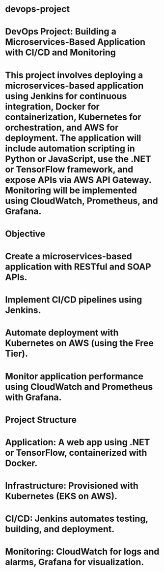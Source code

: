 # devops-project
# DevOps Project: Building a Microservices-Based Application with CI/CD and Monitoring
# This project involves deploying a microservices-based application using Jenkins for continuous integration, Docker for containerization, Kubernetes for orchestration, and AWS for deployment. The application will include automation scripting in Python or JavaScript, use the .NET or TensorFlow framework, and expose APIs via AWS API Gateway. Monitoring will be implemented using CloudWatch, Prometheus, and Grafana.
# 
# Objective
# Create a microservices-based application with RESTful and SOAP APIs.
# Implement CI/CD pipelines using Jenkins.
# Automate deployment with Kubernetes on AWS (using the Free Tier).
# Monitor application performance using CloudWatch and Prometheus with Grafana.
# Project Structure
# Application: A web app using .NET or TensorFlow, containerized with Docker.
# Infrastructure: Provisioned with Kubernetes (EKS on AWS).
# CI/CD: Jenkins automates testing, building, and deployment.
# Monitoring: CloudWatch for logs and alarms, Grafana for visualization.
